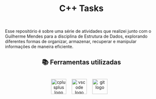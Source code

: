 <h1 align='center'>C++ Tasks</h1>
<br>
<p align='lef'>Esse repositório é sobre uma série de atividades que realizei junto com o Guilherme Mendes para a disciplina de Estrutura de Dados, explorando diferentes formas de organizar, armazenar, recuperar e manipular informações de maneira eficiente.</p>
<h2 align="center">📚 Ferramentas utilizadas</h2>
<br>
<div align="center">
  <img src="https://cdn.jsdelivr.net/gh/devicons/devicon/icons/cplusplus/cplusplus-original.svg" height="50" alt="cplusplus logo"  />
  <img width="10" />
  <img src="https://cdn.jsdelivr.net/gh/devicons/devicon/icons/vscode/vscode-original.svg" height="50" alt="vscode logo" />
  <img width="10" />
  <img src="https://cdn.jsdelivr.net/gh/devicons/devicon/icons/git/git-original.svg" height="50" alt="git logo"  />
  <img width="10" />
</div>
<br>
